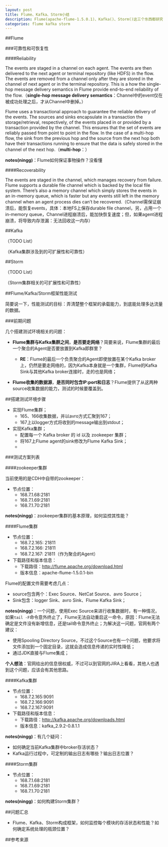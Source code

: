 ```yaml
---
layout: post
title: Flume、Kafka、Storm小结
description: Flume(apache-flume-1.5.0.1)、Kafka()、Storm()这三个东西都研究一段时间了，做个阶段性小结
categories: flume kafka storm 
---
```


##Flume

###可靠性和可恢复性

####Reliability

The events are staged in a channel on each agent. The events are then delivered to the next agent or terminal repository (like HDFS) in the flow. The events are removed from a channel only after they are stored in the channel of next agent or in the terminal repository. This is a how the single-hop message delivery semantics in Flume provide end-to-end reliability of the flow.（**single-hop message delivery semantics**：Channel中的event仅在被成功处理之后，才从Channel中删掉。）

Flume uses a transactional approach to guarantee the reliable delivery of the events. The sources and sinks encapsulate in a transaction the storage/retrieval, respectively, of the events placed in or provided by a transaction provided by the channel. This ensures that the set of events are reliably passed from point to point in the flow. In the case of a multi-hop flow, the sink from the previous hop and the source from the next hop both have their transactions running to ensure that the data is safely stored in the channel of the next hop.（**multi-hop**：）

**notes(ningg)**：Flume如何保证事物操作？没看懂

####Recoverability

The events are staged in the channel, which manages recovery from failure. Flume supports a durable file channel which is backed by the local file system. There’s also a memory channel which simply stores the events in an in-memory queue, which is faster but any events still left in the memory channel when an agent process dies can’t be recovered.（Channel需保证崩溃后，能恢复events，具体：本地FS上保存durable file channel，另，占用一个in-memory queue，Channel进程崩溃后，能加快恢复速度；但，如果agent进程崩溃，将导致内存泄漏：无法回收这一内存）



##Kafka

（TODO List）

（Kafka集群涉及到的可扩展性和可靠性）



##Storm

（TODO List）

（Storm集群相关的可扩展性和可靠性）



##Flume/Kafka/Storm框架性能测试

简要说一下，性能测试的目标：弄清楚整个框架的承载能力，到底能处理多达流量的数据。

###前期问题

几个搭建测试环境相关的问题：

* **Flume集群与Kafka集群之间**，**是否要走网络**？简要来说，Flume集群的最后一个聚合的Agent是否要放置到Kafka即群里？
	* **RE**：Flume的最后一个负责聚合的Agent即使放置在某个Kafka broker上，仍然是要走网络的，因为Kafka本身就是一个集群，Flume的Kafka Sink与其他Kafka broker连接时，走的也是网络；

* **Flume收集的数据源**，**是否同时包含IP:port和日志**？Flume提供了从这两种source收集数据的能力，测试的时候要覆盖到。

##搭建测试环境步骤

* 实现Flume集群；
	* 165、166收集数据，并以avro方式汇聚到167；
	* 167上以logger方式将收到的message输出到stdout；
* 实现Kafka集群；
	* 配置每一个 Kafka broker 的 id 以及 zookeeper 集群；
	* 将167上Flume agent的sink修改为Flume Kafka Sink；
	* 

###测试方案列表



####zookeeper集群

当前使用的是CDH中自带的zookeeper：

* 节点位置：
	* 168.7.1.68:2181
	* 168.7.1.69:2181
	* 168.7.1.70:2181

**notes(ningg)**：zookeeper集群的基本原理，如何监控其性能？

####Flume集群

* 节点位置：
	* 168.7.2.165: 21811
	* 168.7.2.166: 21811
	* 168.7.2.167: 21811（作为聚合的Agent）
* 下载路径和版本信息：
	* 下载路径：http://flume.apache.org/download.html
	* 版本信息：apache-flume-1.5.0.1-bin

Flume的配置文件需要考虑几点：

* source包含两个：Exec Source、NetCat Source、avro Source；
* Sink包含：logger Sink、avro Sink、Flume Kafka Sink；

**notes(ningg)**：一个问题，使用Exec Source来进行收集数据时，有一种情况，如果`tail -F`命令意外终止了，Flume无法自动重启这一命令，原因：Flume无法确定是文件没有新增信息，还是tail命令意外终止；为解决这一问题，官网有两个建议：

* 使用Spooling Directory Source，不过这个Source也有一个问题，他要求将文件添加到一个固定目录，这就会造成信息传递的实时性降低；
* 通过JDK直接与Flume集成；

**个人想法**：官网给出的信息很权威，不过可以到官网的JIRA上看看，其他人也遇到这个问题，应该会有其他思路。


####Kafka集群

* 节点位置：
	* 168.7.2.165:9091
	* 168.7.2.166:9091
	* 168.7.2.167:9091
* 下载路径和版本信息：
	* 下载路径：http://kafka.apache.org/downloads.html
	* 版本信息：kafka_2.9.2-0.8.1.1

**notes(ningg)**：有几个疑问：

* 如何确定当前Kafka集群中broker存活状态？
* Kafka运行过程中，可定制的输出日志有哪些？输出日志位置？

####Storm集群

* 节点位置：
	* 168.7.1.68:2181
	* 168.7.1.69:2181
	* 168.7.1.70:2181

**notes(ningg)**：如何构建Storm集群？


##问题汇总

* Flume、Kafka、Storm构成框架，如何监控每个模块的存活状态和性能？如何确定系统处理的瓶颈位置？

##参考来源












[NingG]:    http://ningg.github.com  "NingG"










